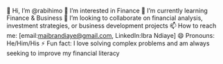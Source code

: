 👋 Hi, I’m @rabihimo
👀 I’m interested in Finance
🌱 I’m currently learning Finance & Business
💞️ I’m looking to collaborate on financial analysis, investment strategies, or business development projects
📫 How to reach me: [email:maibrandiaye@gmail.com, LinkedIn:Ibra Ndiaye]
😄 Pronouns: He/Him/His
⚡ Fun fact: I love solving complex problems and am always seeking to improve my financial literacy
